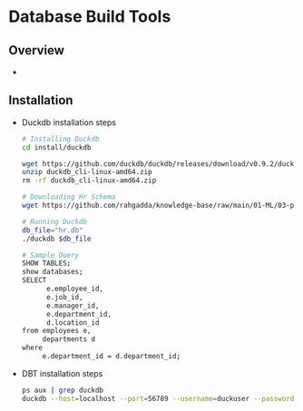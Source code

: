 # Database Build Tools

## Overview
- 

## Installation
- Duckdb installation steps
  ```bash
  # Installing Duckdb
  cd install/duckdb

  wget https://github.com/duckdb/duckdb/releases/download/v0.9.2/duckdb_cli-linux-amd64.zip
  unzip duckdb_cli-linux-amd64.zip
  rm -rf duckdb_cli-linux-amd64.zip

  # Downloading Hr Schema
  wget https://github.com/rahgadda/knowledge-base/raw/main/01-ML/03-projects/02-duckdb/00-HR/hr.db

  # Running Duckdb
  db_file="hr.db"
  ./duckdb $db_file

  # Sample Query
  SHOW TABLES;
  show databases;
  SELECT 
        e.employee_id,   
        e.job_id,   
        e.manager_id,   
        e.department_id,  
        d.location_id
  from employees e,
       departments d
  where 
       e.department_id = d.department_id;
  ```
- DBT installation steps
  ```bash
  ps aux | grep duckdb
  duckdb --host=localhost --port=56789 --username=duckuser --password=duckpasswd 2429
  ```